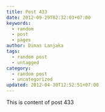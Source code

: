 ```yaml
---
title: Post 433
date: 2012-09-29T02:32:03+07:00
keywords:
  - random
  - post
  - pages
author: Dimas Lanjaka
tags:
  - random post
  - untagged
category:
  - random post
  - uncategorized
updated: 2012-04-30T12:52:51+07:00
---
```

This is content of post 433